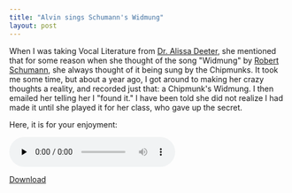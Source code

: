 ```yaml
---
title: "Alvin sings Schumann's Widmung"
layout: post
---
```


When I was taking Vocal Literature from <a href="http://www.sfsu.edu/~music/patty/faculty.html#deeter">Dr. Alissa Deeter</a>, she mentioned that for some reason when she thought of the song "Widmung" by <a href="http://en.wikipedia.org/wiki/Robert_Schumann">Robert Schumann</a>, she always thought of it being sung by the Chipmunks. It took me some time, but about a year ago, I got around to making her crazy thoughts a reality, and recorded just that: a Chipmunk's Widmung. I then emailed her telling her I "found it." I have been told she did not realize I had made it until she played it for her class, who gave up the secret.

Here, it is for your enjoyment: 

<audio id="wp_mep_49" src="{{ site.url }}/uploads/2008/05/alvin-sings-widmung.mp3" type="audio/mp3"    controls="controls" preload="none"  ></audio>

<a href="{{ site.url }}/uploads/2008/05/alvin-sings-widmung.mp3">Download</a>
